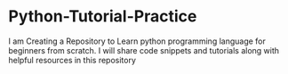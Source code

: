 # Python-Tutorial-Practice
I am Creating a Repository to Learn python programming language for beginners from scratch. I will share code snippets and tutorials along with helpful resources in this repository
